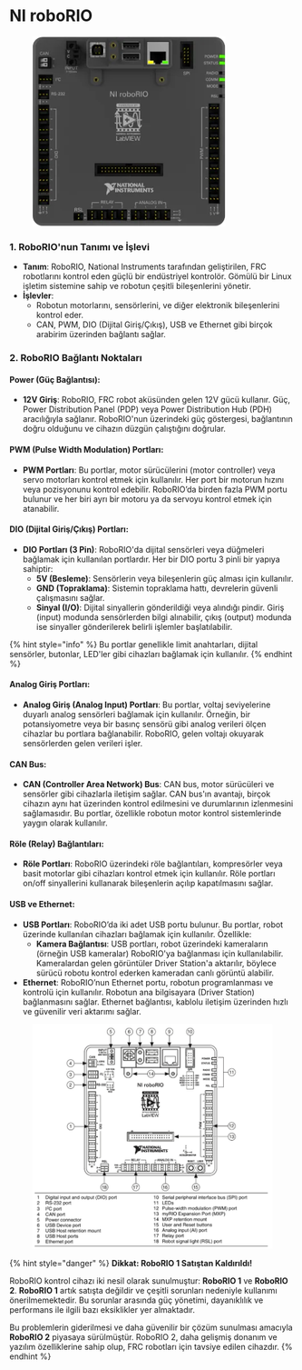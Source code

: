 # NI roboRIO

<div align="left">

<figure><img src="../../.gitbook/assets/image (41).png" alt=""><figcaption></figcaption></figure>

</div>

### 1. **RoboRIO'nun Tanımı ve İşlevi**

* **Tanım**: RoboRIO, National Instruments tarafından geliştirilen, FRC robotlarını kontrol eden güçlü bir endüstriyel kontrolör. Gömülü bir Linux işletim sistemine sahip ve robotun çeşitli bileşenlerini yönetir.
* **İşlevler**:
  * Robotun motorlarını, sensörlerini, ve diğer elektronik bileşenlerini kontrol eder.
  * CAN, PWM, DIO (Dijital Giriş/Çıkış), USB ve Ethernet gibi birçok arabirim üzerinden bağlantı sağlar.

### 2. **RoboRIO Bağlantı Noktaları**

#### **Power (Güç Bağlantısı):**

* **12V Giriş**: RoboRIO, FRC robot aküsünden gelen 12V gücü kullanır. Güç, Power Distribution Panel (PDP) veya Power Distribution Hub (PDH) aracılığıyla sağlanır. RoboRIO'nun üzerindeki güç göstergesi, bağlantının doğru olduğunu ve cihazın düzgün çalıştığını doğrular.

#### **PWM (Pulse Width Modulation) Portları:**

* **PWM Portları**: Bu portlar, motor sürücülerini (motor controller) veya servo motorları kontrol etmek için kullanılır. Her port bir motorun hızını veya pozisyonunu kontrol edebilir. RoboRIO’da birden fazla PWM portu bulunur ve her biri ayrı bir motoru ya da servoyu kontrol etmek için atanabilir.

#### **DIO (Dijital Giriş/Çıkış) Portları:**

* **DIO Portları (3 Pin)**: RoboRIO'da dijital sensörleri veya düğmeleri bağlamak için kullanılan portlardır. Her bir DIO portu 3 pinli bir yapıya sahiptir:
  * **5V (Besleme)**: Sensörlerin veya bileşenlerin güç alması için kullanılır.
  * **GND (Topraklama)**: Sistemin topraklama hattı, devrelerin güvenli çalışmasını sağlar.
  * **Sinyal (I/O)**: Dijital sinyallerin gönderildiği veya alındığı pindir. Giriş (input) modunda sensörlerden bilgi alınabilir, çıkış (output) modunda ise sinyaller gönderilerek belirli işlemler başlatılabilir.

{% hint style="info" %}
Bu portlar genellikle limit anahtarları, dijital sensörler, butonlar, LED'ler gibi cihazları bağlamak için kullanılır.
{% endhint %}

#### **Analog Giriş Portları:**

* **Analog Giriş (Analog Input) Portları**: Bu portlar, voltaj seviyelerine duyarlı analog sensörleri bağlamak için kullanılır. Örneğin, bir potansiyometre veya bir basınç sensörü gibi analog verileri ölçen cihazlar bu portlara bağlanabilir. RoboRIO, gelen voltajı okuyarak sensörlerden gelen verileri işler.

#### **CAN Bus:**

* **CAN (Controller Area Network) Bus**: CAN bus, motor sürücüleri ve sensörler gibi cihazlarla iletişim sağlar. CAN bus'ın avantajı, birçok cihazın aynı hat üzerinden kontrol edilmesini ve durumlarının izlenmesini sağlamasıdır. Bu portlar, özellikle robotun motor kontrol sistemlerinde yaygın olarak kullanılır.

#### **Röle (Relay) Bağlantıları:**

* **Röle Portları**: RoboRIO üzerindeki röle bağlantıları, kompresörler veya basit motorlar gibi cihazları kontrol etmek için kullanılır. Röle portları on/off sinyallerini kullanarak bileşenlerin açılıp kapatılmasını sağlar.

#### **USB ve Ethernet:**

* **USB Portları**: RoboRIO’da iki adet USB portu bulunur. Bu portlar, robot üzerinde kullanılan cihazları bağlamak için kullanılır. Özellikle:
  * **Kamera Bağlantısı**: USB portları, robot üzerindeki kameraların (örneğin USB kameralar) RoboRIO'ya bağlanması için kullanılabilir. Kameralardan gelen görüntüler Driver Station'a aktarılır, böylece sürücü robotu kontrol ederken kameradan canlı görüntü alabilir.
* **Ethernet**: RoboRIO’nun Ethernet portu, robotun programlanması ve kontrolü için kullanılır. Robotun ana bilgisayara (Driver Station) bağlanmasını sağlar. Ethernet bağlantısı, kablolu iletişim üzerinden hızlı ve güvenilir veri aktarımı sağlar.

<figure><img src="../../.gitbook/assets/image (1) (1) (1) (1).png" alt=""><figcaption></figcaption></figure>

{% hint style="danger" %}
**Dikkat: RoboRIO 1 Satıştan Kaldırıldı!**

RoboRIO kontrol cihazı iki nesil olarak sunulmuştur: **RoboRIO 1** ve **RoboRIO 2**. **RoboRIO 1** artık satışta değildir ve çeşitli sorunları nedeniyle kullanımı önerilmemektedir. Bu sorunlar arasında güç yönetimi, dayanıklılık ve performans ile ilgili bazı eksiklikler yer almaktadır.

Bu problemlerin giderilmesi ve daha güvenilir bir çözüm sunulması amacıyla **RoboRIO 2** piyasaya sürülmüştür. RoboRIO 2, daha gelişmiş donanım ve yazılım özelliklerine sahip olup, FRC robotları için tavsiye edilen cihazdır.
{% endhint %}

